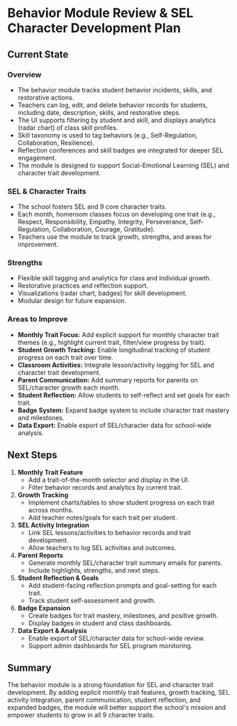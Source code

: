 # Behavior Module Review & SEL Character Development Plan

## Current State

### Overview

- The behavior module tracks student behavior incidents, skills, and restorative actions.
- Teachers can log, edit, and delete behavior records for students, including date, description, skills, and restorative steps.
- The UI supports filtering by student and skill, and displays analytics (radar chart) of class skill profiles.
- Skill taxonomy is used to tag behaviors (e.g., Self-Regulation, Collaboration, Resilience).
- Reflection conferences and skill badges are integrated for deeper SEL engagement.
- The module is designed to support Social-Emotional Learning (SEL) and character trait development.

### SEL & Character Traits

- The school fosters SEL and 9 core character traits.
- Each month, homeroom classes focus on developing one trait (e.g., Respect, Responsibility, Empathy, Integrity, Perseverance, Self-Regulation, Collaboration, Courage, Gratitude).
- Teachers use the module to track growth, strengths, and areas for improvement.

### Strengths

- Flexible skill tagging and analytics for class and individual growth.
- Restorative practices and reflection support.
- Visualizations (radar chart, badges) for skill development.
- Modular design for future expansion.

### Areas to Improve

- **Monthly Trait Focus:** Add explicit support for monthly character trait themes (e.g., highlight current trait, filter/view progress by trait).
- **Student Growth Tracking:** Enable longitudinal tracking of student progress on each trait over time.
- **Classroom Activities:** Integrate lesson/activity logging for SEL and character trait development.
- **Parent Communication:** Add summary reports for parents on SEL/character growth each month.
- **Student Reflection:** Allow students to self-reflect and set goals for each trait.
- **Badge System:** Expand badge system to include character trait mastery and milestones.
- **Data Export:** Enable export of SEL/character data for school-wide analysis.

## Next Steps

1. **Monthly Trait Feature**
   - Add a trait-of-the-month selector and display in the UI.
   - Filter behavior records and analytics by current trait.
2. **Growth Tracking**
   - Implement charts/tables to show student progress on each trait across months.
   - Add teacher notes/goals for each trait per student.
3. **SEL Activity Integration**
   - Link SEL lessons/activities to behavior records and trait development.
   - Allow teachers to log SEL activities and outcomes.
4. **Parent Reports**
   - Generate monthly SEL/character trait summary emails for parents.
   - Include highlights, strengths, and next steps.
5. **Student Reflection & Goals**
   - Add student-facing reflection prompts and goal-setting for each trait.
   - Track student self-assessment and growth.
6. **Badge Expansion**
   - Create badges for trait mastery, milestones, and positive growth.
   - Display badges in student and class dashboards.
7. **Data Export & Analysis**
   - Enable export of SEL/character data for school-wide review.
   - Support admin dashboards for SEL program monitoring.

## Summary

The behavior module is a strong foundation for SEL and character trait development. By adding explicit monthly trait features, growth tracking, SEL activity integration, parent communication, student reflection, and expanded badges, the module will better support the school's mission and empower students to grow in all 9 character traits.
